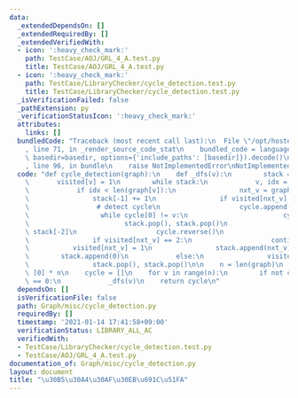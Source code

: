 ```yaml
---
data:
  _extendedDependsOn: []
  _extendedRequiredBy: []
  _extendedVerifiedWith:
  - icon: ':heavy_check_mark:'
    path: TestCase/AOJ/GRL_4_A.test.py
    title: TestCase/AOJ/GRL_4_A.test.py
  - icon: ':heavy_check_mark:'
    path: TestCase/LibraryChecker/cycle_detection.test.py
    title: TestCase/LibraryChecker/cycle_detection.test.py
  _isVerificationFailed: false
  _pathExtension: py
  _verificationStatusIcon: ':heavy_check_mark:'
  attributes:
    links: []
  bundledCode: "Traceback (most recent call last):\n  File \"/opt/hostedtoolcache/Python/3.10.2/x64/lib/python3.10/site-packages/onlinejudge_verify/documentation/build.py\"\
    , line 71, in _render_source_code_stat\n    bundled_code = language.bundle(stat.path,\
    \ basedir=basedir, options={'include_paths': [basedir]}).decode()\n  File \"/opt/hostedtoolcache/Python/3.10.2/x64/lib/python3.10/site-packages/onlinejudge_verify/languages/python.py\"\
    , line 96, in bundle\n    raise NotImplementedError\nNotImplementedError\n"
  code: "def cycle_detection(graph):\n    def _dfs(v):\n        stack = [v, 0]\n \
    \       visited[v] = 1\n        while stack:\n            v, idx = stack[-2:]\n\
    \            if idx < len(graph[v]):\n                nxt_v = graph[v][idx]\n\
    \                stack[-1] += 1\n                if visited[nxt_v] == 1:\n   \
    \                 # detect cycle\n                    cycle.append(nxt_v)\n  \
    \                  while cycle[0] != v:\n                        cycle.append(v)\n\
    \                        stack.pop(), stack.pop()\n                        v =\
    \ stack[-2]\n                    cycle.reverse()\n                    return\n\
    \                if visited[nxt_v] == 2:\n                    continue\n     \
    \           visited[nxt_v] = 1\n                stack.append(nxt_v)\n        \
    \        stack.append(0)\n            else:\n                visited[v] = 2\n\
    \                stack.pop(), stack.pop()\n\n    n = len(graph)\n    visited =\
    \ [0] * n\n    cycle = []\n    for v in range(n):\n        if not cycle and visited[v]\
    \ == 0:\n            _dfs(v)\n    return cycle\n"
  dependsOn: []
  isVerificationFile: false
  path: Graph/misc/cycle_detection.py
  requiredBy: []
  timestamp: '2021-01-14 17:41:58+09:00'
  verificationStatus: LIBRARY_ALL_AC
  verifiedWith:
  - TestCase/LibraryChecker/cycle_detection.test.py
  - TestCase/AOJ/GRL_4_A.test.py
documentation_of: Graph/misc/cycle_detection.py
layout: document
title: "\u30B5\u30A4\u30AF\u30EB\u691C\u51FA"
---
```

